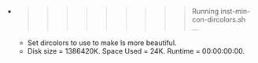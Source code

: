 * >>>>>>>>> Running inst-min-con-dircolors.sh ...
  * Set dircolors to use  to make ls more beautiful.
  * Disk size = 1386420K. Space Used = 24K. Runtime = 00:00:00:00.
